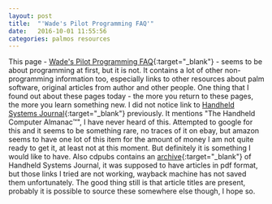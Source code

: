 ```yaml
---
layout: post
title:  "'Wade's Pilot Programming FAQ'"
date:   2016-10-01 11:55:56
categories: palmos resources
---
```


This page - [Wade's Pilot Programming FAQ](http://web.archive.org/web/19980614103130/http://www.wademan.com/Pilot/Program/FAQ.htm){:target="_blank"} - seems to be about programming at first, but it is not. It contains a lot of other non-programming information too, especially links to other resources about palm software, original articles from author and other people. One thing that I found out about these pages today - the more you return to these pages, the more you learn something new. I did not notice link to [Handheld Systems Journal](http://web.archive.org/web/19980614103130/http://www.cdpubs.com/){:target="_blank"} previously. It mentions "The Handheld Computer Almanac™", I have never heard of this. Attempted to google for this and it seems to be something rare, no traces of it on ebay, but amazon seems to have one lot of this item for the amount of money I am not quite ready to get it, at least not at this moment. But definitely it is something I would like to have. Also cdpubs contains an [archive](http://web.archive.org/web/19980210062751/http://www.cdpubs.com/hhsj/archives.html){:target="_blank"} of Handheld Systems Journal, it was supposed to have articles in pdf format, but those links I tried are not working, wayback machine has not saved them unfortunately. The good thing still is that article titles are present, probably it is possible to source these somewhere else though, I hope so.
